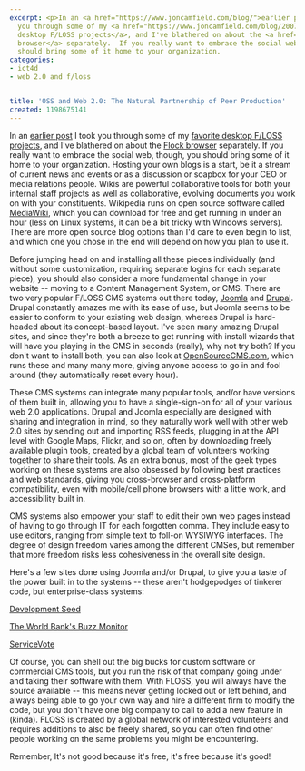```yaml
---
excerpt: <p>In an <a href="https://www.joncamfield.com/blog/">earlier post</a> I took
  you through some of my <a href="https://www.joncamfield.com/blog/2007.12/open-source-software-by-volunt.html">favorite
  desktop F/LOSS projects</a>, and I've blathered on about the <a href="https://www.joncamfield.com/blog/2007.12/a-better-browser-ii.html">Flock
  browser</a> separately.  If you really want to embrace the social web, though, you
  should bring some of it home to your organization.
categories:
- ict4d
- web 2.0 and f/loss


title: 'OSS and Web 2.0: The Natural Partnership of Peer Production'
created: 1198675141
---
```

<p>In an <a href="https://www.joncamfield.com/blog/">earlier post</a> I took you through some of my <a href="https://www.joncamfield.com/blog/2007.12/open-source-software-by-volunt.html">favorite desktop F/LOSS projects</a>, and I've blathered on about the <a href="https://www.joncamfield.com/blog/2007.12/a-better-browser-ii.html">Flock browser</a> separately.  If you really want to embrace the social web, though, you should bring some of it home to your organization.  Hosting your own blogs is a start, be it a stream of current news and events or as a discussion or soapbox for your CEO or media relations people.  Wikis are powerful collaborative tools for both your internal staff projects as well as collaborative, evolving documents you work on with your constituents.  Wikipedia runs on open source software called <a href="https://www.mediawiki.org/">MediaWiki</a>, which you can download for free and get running in under an hour (less on Linux systems, it can be a bit tricky with Windows servers).  There are more open source blog options than I'd care to even begin to list, and which one you chose in the end will depend on how you plan to use it.</p>

<p>Before jumping head on and installing all these pieces individually (and without some customization, requiring separate logins for each separate piece), you should also consider a more fundamental change in your website -- moving to a Content Management System, or CMS.  There are two very popular F/LOSS CMS systems out there today, <a href="https://joomla.org/">Joomla</a> and <a href="https://drupal.org/">Drupal</a>.  Drupal constantly amazes me with its ease of use, but Joomla seems to be easier to conform to your existing web design, whereas Drupal is hard-headed about its concept-based layout.  I've seen many amazing Drupal sites, and since they're both a breeze to get running with install wizards that will have you playing in the CMS in seconds (really), why not try both?  If you don't want to install both, you can also look at <a href="https://www.opensourcecms.com/">OpenSourceCMS.com</a>, which runs these and many many more, giving anyone access to go in and fool around (they automatically reset every hour).</p>

<p>These CMS systems can integrate many popular tools, and/or have versions of them built in, allowing you to have a single-sign-on for all of your various web 2.0 applications.  Drupal and Joomla especially are designed with sharing and integration in mind, so they naturally work well with other web 2.0 sites by sending out and importing RSS feeds, plugging in at the API level with Google Maps, Flickr, and so on, often by downloading freely available plugin tools, created by a global team of volunteers working together to share their tools.  As an extra bonus, most of the geek types working on these systems are also obsessed by following best practices and web standards, giving you cross-browser and cross-platform compatibility, even with mobile/cell phone browsers with a little work, and accessibility built in.</p>

<p>CMS systems also empower your staff to edit their own web pages instead of having to go through IT for each forgotten comma.  They include easy to use editors, ranging from simple text to foll-on WYSIWYG interfaces.  The degree of design freedom varies among the different CMSes, but remember that more freedom risks less cohesiveness in the overall site design.</p>

<p>Here's a few sites done using Joomla and/or Drupal, to give you a taste of the power built in to the systems -- these aren't hodgepodges of tinkerer code, but enterprise-class systems:</p>

<p><a href="https://www.developmentseed.org/">Development Seed</a></p>

<p><a href="https://buzzm.worldbank.org/">The World Bank's Buzz Monitor</a></p>

<p><a href="https://servicevote.org/">ServiceVote</a></p>

<p>Of course, you can shell out the big bucks for custom software or commercial CMS tools, but you run the risk of that company going under and taking their software with them. With FLOSS, you will always have the source available -- this means never getting locked out or left behind, and always being able to go your own way and hire a different firm to modify the code, but you don't have one big company to call to add a new feature in (kinda).  FLOSS is created by a global network of interested volunteers and requires additions to also be freely shared, so you can often find other people working on the same problems you might be encountering.</p>

<p>Remember, It's not good because it's free, it's free because it's good!</p>
